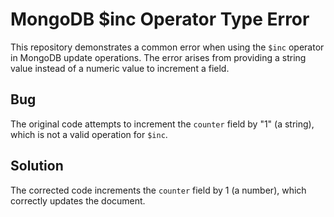 # MongoDB $inc Operator Type Error

This repository demonstrates a common error when using the `$inc` operator in MongoDB update operations. The error arises from providing a string value instead of a numeric value to increment a field.

## Bug
The original code attempts to increment the `counter` field by "1" (a string), which is not a valid operation for `$inc`.

## Solution
The corrected code increments the `counter` field by 1 (a number), which correctly updates the document.